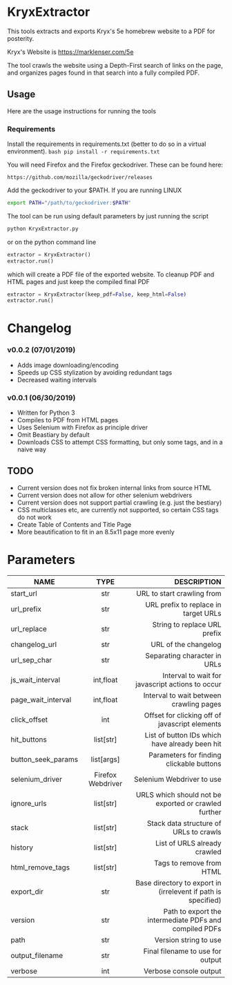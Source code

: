 # KryxExtractor

This tools extracts and exports Kryx's 5e homebrew website to a PDF for posterity.

Kryx's Website is https://marklenser.com/5e

The tool crawls the website using a Depth-First search of links on the page, and 
organizes pages found in that search into a fully compiled PDF.

## Usage

Here are the usage instructions for running the tools

### Requirements

Install the requirements in requirements.txt (better to do so in a virtual environment).
    ```bash
    pip install -r requirements.txt
    ```

You will need Firefox and the Firefox geckodriver. These can be found here:

    https://github.com/mozilla/geckodriver/releases

Add the geckodriver to your $PATH. If you are running LINUX
```bash
export PATH="/path/to/geckodriver:$PATH"
```

The tool can be run using default parameters by just running the script
```bash
python KryxExtractor.py
```
or on the python command line
```python
extractor = KryxExtractor()
extractor.run()
```

which will create a PDF file of the exported website.
To cleanup PDF and HTML pages and just keep the compiled final PDF 
```python
extractor = KryxExtractor(keep_pdf=False, keep_html=False)
extractor.run()
```

# Changelog

### v0.0.2 (07/01/2019)
* Adds image downloading/encoding
* Speeds up CSS stylization by avoiding redundant tags
* Decreased waiting intervals

### v0.0.1 (06/30/2019)
* Written for Python 3
* Compiles to PDF from HTML pages
* Uses Selenium with Firefox as principle driver
* Omit Beastiary by default
* Downloads CSS to attempt CSS formatting, but only some tags, and in a naive way

## TODO
* Current version does not fix broken internal links from source HTML
* Current version does not allow for other selenium webdrivers
* Current version does not support partial crawling (e.g. just the bestiary)
* CSS multiclasses etc, are currently not supported, so certain CSS tags do not work
* Create Table of Contents and Title Page
* More beautification to fit in an 8.5x11 page more evenly

# Parameters

| **NAME**            |   **TYPE**        |   **DESCRIPTION** |
| -------------------- |:-----------------------:| -------------------:|
| start_url           |   str                 |   URL to start crawling from |
| url_prefix          |   str                 |   URL prefix to replace in target URLs |
| url_replace         |   str                 |   String to replace URL prefix |
| changelog_url       |   str                 |   URL of the changelog |
| url_sep_char        |   str                 |   Separating character in URLs |
| js_wait_interval    |   int,float           |   Interval to wait for javascript actions to occur |
| page_wait_interval  |   int,float           |   Interval to wait between crawling pages |
| click_offset        |   int                 |   Offset for clicking off of javascript elements |
| hit_buttons         |   list[str]           |   List of button IDs which have already been hit |
| button_seek_params  |   list[args]          |   Parameters for finding clickable buttons |
| selenium_driver     |   Firefox Webdriver   |   Selenium Webdriver to use |
| ignore_urls         |   list[str]           |   URLS which should not be exported or crawled further |
| stack               |   list[str]           |   Stack data structure of URLs to crawls |
| history             |   list[str]           |   List of URLS already crawled |
| html_remove_tags    |   list[str]           |   Tags to remove from HTML |
| export_dir          |   str                 |   Base directory to export in (irrelevent if path is specified) |
| version             |   str                 |   Path to export the intermediate PDFs and compiled PDFs |
| path                |   str                 |   Version string to use |
| output_filename     |   str                 |   Final filename to use for output |
| verbose             |   int               |   Verbose console output |
